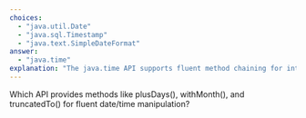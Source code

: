 ```yaml
---
choices:
  - "java.util.Date"
  - "java.sql.Timestamp"
  - "java.text.SimpleDateFormat"
answer:
  - "java.time"
explanation: "The java.time API supports fluent method chaining for intuitive date/time operations."
---
```


Which API provides methods like plusDays(), withMonth(), and truncatedTo() for fluent date/time manipulation?
